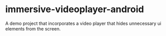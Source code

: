 immersive-videoplayer-android
=============================

A demo project that incorporates a video player that hides unnecessary ui elements from the screen.
